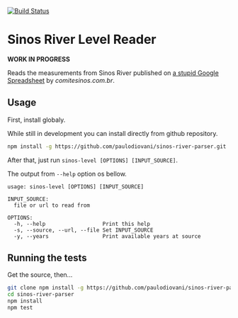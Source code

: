 [![Build Status](https://travis-ci.org/paulodiovani/sinos-river-parser.svg?branch=master)](https://travis-ci.org/paulodiovani/sinos-river-parser)

# Sinos River Level Reader

**WORK IN PROGRESS**

Reads the measurements from Sinos River published on
[a stupid Google Spreadsheet][sheet] by _comitesinos.com.br_.

[sheet]: https://docs.google.com/spreadsheet/pub?key=0AkXSgrDXAQJjdG1JZVFDcEpLQU5JY2dLTWZBcW9jVEE&gid=9

## Usage

First, install globaly.

While still in development you can install directly from github repository.

```bash
npm install -g https://github.com/paulodiovani/sinos-river-parser.git
```

After that, just run `sinos-level [OPTIONS] [INPUT_SOURCE]`.

The output from `--help` option os bellow.

```text
usage: sinos-level [OPTIONS] [INPUT_SOURCE]

INPUT_SOURCE:
  file or url to read from

OPTIONS:
  -h, --help                  Print this help
  -s, --source, --url, --file Set INPUT_SOURCE
  -y, --years                 Print available years at source
```

## Running the tests

Get the source, then...

```bash
git clone npm install -g https://github.com/paulodiovani/sinos-river-parser.git
cd sinos-river-parser
npm install
npm test
```
